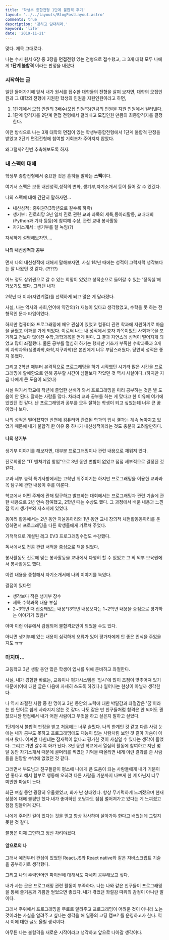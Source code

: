 ```yaml
---
title: '학생부 종합전형 1단계 불합격 후기'
layout: '../../layouts/BlogPostLayout.astro'
comments: true
description: '강하고 담대하라.'
keyword: 'life'
date: '2019-11-21'
---
```


맞다. 제목 그대로다.

나는 수시 원서 6장 중 3장을 면접전형 있는 전형으로 접수했고, 그 3개 대학 모두 나에게 **1단계 불합격** 이라는 판정을 내렸다

### 시작하는 글

일단 들어가기에 앞서 내가 원서를 접수한 대학들의 전형을 살펴 보자면, 대학의 모집인원과 그 대학의 전형에 지원한 학생의 인원을 지원인원이라고 하면,

1. 1단계에서 모집 인원의 3배수(모집 인원\*3)만큼의 인원을 지원 인원에서 걸러낸다.
2. 1단계 합격자를 2단계 면접 전형에서 걸러내고 모집인원 만큼의 최종합격자를 결정한다.

이런 방식으로 나는 3개 대학의 면접이 있는 학생부종합전형에서 1단계 불합격 판정을 받았고 2단계 면접전형에 참여할 기회조차 주어지지 않았다.

왜그럴까? 한번 추측해보도록 하자.

### 내 스펙에 대해

학생부 종합전형에서 중요한 것은 흔히들 말하는 **스펙**이다.

여기서 스펙은 보통 내신성적,성적의 변화, 생기부,자기소개서 등이 들어 갈 수 있겠다.

나의 스펙에 대해 간단히 말하자면...

- 내신성적 : 중위권?(3학년으로 갈수록 하락)
- 생기부 : 진로희망 3년 일치 진로 관련 교과 과목의 세특,동아리활동, 교내대회(Python과 기타 등등)에 참여해 수상, 관련 교내 봉사활동
- 자기소개서 : 생기부를 잘 녹임(?)

자세하게 설명해보자면….

#### 나의 내신성적과 공부

먼저 나의 내신성적에 대해서 말해보자면, 사실 1학년 때에는 성적이 그럭저럭 생각보다는 잘 나왔던 것 같다. (?!?!?)

어느 정도 상위권으로 갈 수 있는 희망이 있었고 성적순으로 들어갈 수 있는 '정독실'에 가보기도 했다. 그러던 내가

2학년 때 이과(자연계열)를 선택하게 되고 많은 게 달라졌다.

사실, 나는 역사와 사회,언어에 약간의(?) 재능이 있다고 생각했었고, 수학을 못 하는 전형적인 문과 타입이었다.

하지만 컴퓨터와 프로그래밍에 매우 관심이 있었고 컴퓨터 관련 학과에 지원하기로 마음을 굳혔고 이과를 가게 되었다. 이로써 나는 내 성적에서 효자 과목이었던 사회과목을 포기하고 전보다 많아진 수학,과학과목을 얻게 된다. 그 결과 자연스레 성적이 떨어지게 되었고 많이 좌절했다. 물론 공부를 열심히 하기는 했지만 기초가 부족한 수학과목과 3개의 과학과목(생명과학,화학,지구과학)은 본인에게 너무 부담스러웠다. 당연히 성적은 좋지 못했다.

그리고 2학년 때부터 본격적으로 프로그래밍을 하기 시작했던 시기라 많은 시간을 프로그래밍에 할애함으로 인해 공부할 시간이 남들보다 작았던 것 역시 사실이다. (하지만 지금 나에게 큰 도움이 되었다)

사실 여기서 학교에 작년에 졸업한 선배가 와서 프로그래밍을 미리 공부하는 것은 별 도움이 안 된다. 잘하는 사람들 많다. 차라리 교과 공부를 하는 게 맞다고 한 이유에 여기에 있었던 것 같다. 난 프로그래밍과 공부를 모두 잘하는 학생이 되고 싶었는데 너무 큰 꿈이었나 보다.

나의 성적은 떨어졌지만 반면에 컴퓨터와 관련된 학과의 입시 결과는 계속 높아지고 있었기 때문에 내가 불합격 한 이유 중 하나가 내신성적이라는 것도 충분히 고려할만하다.

#### 나의 생기부

생기부 이야기를 해보자면, 대부분 프로그래밍이나 관련 내용으로 채워져 있다.

진로희망은 "IT 벤처기업 창업"으로 3년 동안 변함이 없었고 점점 세부적으로 결정된 것 같다.

교과 세부 능력 특기사항에서는 고학년 위주이기는 하지만 프로그래밍을 이용한 교과과목 탐구에 관한 내용이 주를 이룬다.

학교에서 어떤 주제에 관해 탐구하고 발표하는 대회에서는 프로그래밍과 관련 기술에 관한 내용으로 2년 연속 참여했고, 2학년 때는 수상도 했다. 그 과정에서 배운 내용과 느낀 점 역시 생기부와 자소서에 있었다.

동아리 활동에서는 2년 동안 자율동아리와 1년 동안 교내 창의적 체험활동동아리를 운영하면서 프로그래밍을 다른 학생들에게 가르쳐 주었다.

기적적으로 개설된 레고 EV3 프로그래밍수업도 수강했다.

독서에서도 전공 관련 서적을 중심으로 책을 읽었다.

봉사활동도 진로에 맞는 봉사활동을 교내에서 다행히 할 수 있었고 그 외 외부 보육원에서 봉사활동도 했다.

이런 내용을 종합해서 자기소개서에 나의 이야기를 녹였다.

결점이 있다면

- 생각보다 적은 생기부 장수
- 세특 수학과목 내용 부실
- 2~3학년 때 집중돼있는 내용*(3학년 내용보다는 1~2학년 내용을 중점으로 평가하는 이야기가 있음)*

아마 이런 이유에서 감점되어 불합격요인이 되었을 수도 있다.

아니면 생기부에 있는 내용이 심각하게 오류가 있어 평가자에게 안 좋은 인식을 주었을지도 ㅠㅠ

### 마치며...

고등학교 3년 생활 동안 많은 학생이 입시를 위해 준비하고 좌절한다.

사실, 내가 경험한 바로는, 교육이나 평가시스템은 '입시'에 많이 초점이 맞추어져 있기 때문에(이에 대한 글은 다음에 자세히 쓰도록 하겠다.) 일어나는 현상이 아닐까 생각한다.

나 역시 좌절한 사람 중 한 명이고 3년 동안의 노력에 대한 박탈감과 좌절감은 '꿈'이라는 한 단어로 쉽게 사라지지 않는 것 같다. 나도 같은 반 친구들처럼 합격은 안 되어도 괜찮으니깐 면접에서 내가 어떤 사람이고 무엇을 하고 싶은지 말하고 싶었다.

1단계에서 불합격 판정을 받고 처음에는 너무 슬펐다. 나의 한계인 것 같고 다른 사람 눈에는 내가 공부도 못하고 프로그래밍에도 재능이 없는 사람처럼 보인 것 같아 가슴이 아파져 왔다. 어쩌면 나한테는 잠재력이 없다고 평가한 것이 사실일 수 있다는 생각이 들었다. 그리고 가면 갈수록 화가 났다. 3년 동안 학교에서 열심히 활동에 참여하고 지난 몇 달 동안 자기소개서 때문에 골머리를 썩였던 기억을 떠올리면 내게 이런 결과를 준 사람들을 원망할 수밖에 없었던 것 같다.

그러면서 부모님과 친구들같이 평소에 나에게 큰 도움이 되는 사람들에게 내가 기분이 안 좋다고 해서 함부로 행동해 오히려 다른 사람들 기분까지 나쁘게 한 게 아닌지 너무 미안한 마음이 든다.

최근 며칠 동안 굉장히 우울했었고, 화가 난 상태였다. 항상 무기력하게 느껴졌으며 현재 상황에 대해 불평만 했다.내가 좋아하던 코딩과도 점점 멀어져가고 있다는 게 느껴졌고 점점 힘들어져 갔다.

나에게 주어진 길이 있다는 것을 믿고 항상 감사하며 살아가야 한다고 배웠는데 그렇지 못한 것 같다.

불평은 이제 그만하고 정신 차려야겠다.

#### 앞으로의 나

그래서 예전부터 관심이 있었던 React.JS와 React native와 같은 자바스크립트 기술을 공부하기로 생각했다.

그리고 나의 주력언어인 파이썬에 대해서도 자세히 공부해보고 싶다.

내가 사는 곳은 프로그래밍 관련 활동이 부족하다. 나는 나와 같은 친구들이 프로그래밍을 통해 즐거움과 기쁨만 얻었으면 좋겠다. 내가 겪었던 좌절감 따위의 감정이 아니란 말이다.

그래서 주위에서 프로그래밍을 무료로 알려주고 프로그래밍이 어려운 것이 아니라 노는 것이라는 사실을 알려주고 싶다는 생각을 해 일종의 코딩 캠프? 를 운영하고자 한다. 역시 이에 대한 글도 올릴 생각이다.

아무튼 나는 불합격을 새로운 시작이라고 생각하고 앞으로 나아갈 생각이다.

